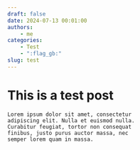 ```yaml
---
draft: false
date: 2024-07-13 00:01:00
authors:
    - me
categories:
    - Test
    - ":flag_gb:"
slug: test
---
```


# **This is a test post**

    Lorem ipsum dolor sit amet, consectetur
    adipiscing elit. Nulla et euismod nulla.
    Curabitur feugiat, tortor non consequat
    finibus, justo purus auctor massa, nec
    semper lorem quam in massa.

<!-- more -->